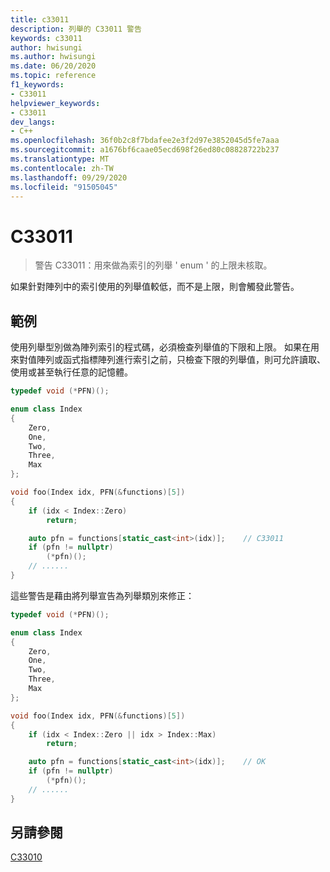 ```yaml
---
title: c33011
description: 列舉的 C33011 警告
keywords: c33011
author: hwisungi
ms.author: hwisungi
ms.date: 06/20/2020
ms.topic: reference
f1_keywords:
- C33011
helpviewer_keywords:
- C33011
dev_langs:
- C++
ms.openlocfilehash: 36f0b2c8f7bdafee2e3f2d97e3852045d5fe7aaa
ms.sourcegitcommit: a1676bf6caae05ecd698f26ed80c08828722b237
ms.translationtype: MT
ms.contentlocale: zh-TW
ms.lasthandoff: 09/29/2020
ms.locfileid: "91505045"
---
```

# <a name="c33011"></a>C33011

> 警告 C33011：用來做為索引的列舉 ' enum ' 的上限未核取。

如果針對陣列中的索引使用的列舉值較低，而不是上限，則會觸發此警告。

## <a name="example"></a>範例

使用列舉型別做為陣列索引的程式碼，必須檢查列舉值的下限和上限。 如果在用來對值陣列或函式指標陣列進行索引之前，只檢查下限的列舉值，則可允許讀取、使用或甚至執行任意的記憶體。

```cpp
typedef void (*PFN)();

enum class Index
{
    Zero,
    One,
    Two,
    Three,
    Max
};

void foo(Index idx, PFN(&functions)[5])
{
    if (idx < Index::Zero)
        return;

    auto pfn = functions[static_cast<int>(idx)];    // C33011
    if (pfn != nullptr)
        (*pfn)();
    // ......
}
```

這些警告是藉由將列舉宣告為列舉類別來修正：

```cpp
typedef void (*PFN)();

enum class Index
{
    Zero,
    One,
    Two,
    Three,
    Max
};

void foo(Index idx, PFN(&functions)[5])
{
    if (idx < Index::Zero || idx > Index::Max)
        return;

    auto pfn = functions[static_cast<int>(idx)];    // OK
    if (pfn != nullptr)
        (*pfn)();
    // ......
}
```

## <a name="see-also"></a>另請參閱

[C33010](./c33010.md)

